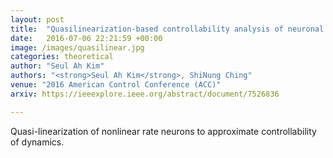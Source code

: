 ```yaml
---
layout: post
title:  "Quasilinearization-based controllability analysis of neuronal rate networks"
date:   2016-07-06 22:21:59 +00:00
image: /images/quasilinear.jpg
categories: theoretical
author: "Seul Ah Kim"
authors: "<strong>Seul Ah Kim</strong>, ShiNung Ching"
venue: "2016 American Control Conference (ACC)"
arxiv: https://ieeexplore.ieee.org/abstract/document/7526836

---
```


Quasi-linearization of nonlinear rate neurons to approximate controllability of dynamics.
